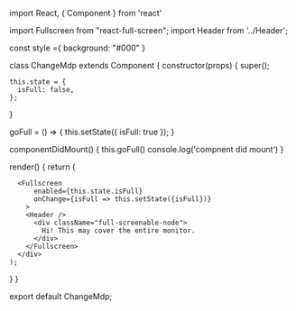 import React, { Component } from 'react'

import Fullscreen from "react-full-screen";
import Header from '../Header';


const style ={
  background: "#000"
}

class ChangeMdp extends Component {
  constructor(props) {
    super();

    this.state = {
      isFull: false,
    };
  }

  goFull = () => {
    this.setState({ isFull: true });
  }

  componentDidMount() {
    this.goFull()
    console.log('compnent did mount')
  }
  
  render() {
    return (
      <div className="App">
    
      <Fullscreen
          enabled={this.state.isFull}
          onChange={isFull => this.setState({isFull})}
        >
        <Header />
          <div className="full-screenable-node">
            Hi! This may cover the entire monitor.
          </div>
        </Fullscreen>
      </div>
    );
  }
}

export default ChangeMdp;
